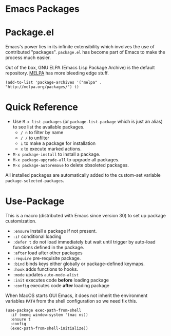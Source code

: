 Emacs Packages
====

# Package.el

Emacs's power lies in its infinite extensibility which involves the use of contributed "packages". `package.el` has become part of Emacs to make the process much easier.

Out of the box, GNU ELPA (Emacs Lisp Package Archive) is the default repository. [MELPA](https://melpa.org/#/getting-started) has more bleeding edge
stuff.

```emacs-lisp
(add-to-list 'package-archives '("melpa" . "http://melpa.org/packages/") t)
```

# Quick Reference

- Use `M-x list-packages` (or `package-list-package` which is just an alias) to see list the available packages.
  - `/ n` to filter by name
  - `/ /` to unfilter
  - `i` to make a package for installation
  - `x` to execute marked actions.
- `M-x package-install` to install a package.
- `M-x package-upgrade-all` to upgrade all packages.
- `M-x package-autoremove` to delete obsoleted packages.

All installed packages are automatically added to the custom-set variable `package-selected-packages`.

# Use-Package

This is a macro (distributed with Emacs since version 30) to set up package customization. 

- `:ensure` install a package if not present.
- `:if` conditional loading
- `:defer t` do not load immediately but wait until trigger by auto-load functions defined in the package.
- `:after` load after other packages
- `:require` pre-requisite package.
- `:bind` binds keys either globally or package-defined keymaps.
- `:hook` adds functions to hooks.
- `:mode` updates `auto-mode-alist`
- `:init` executes code **before** loading package
- `:config` executes code **after** loading package

When MacOS starts GUI Emacs, it does not inherit the environment variables `PATH` from the shell configuration so we need fix this.
```emacs-lisp
(use-package exec-path-from-shell
  :if (memq window-system '(mac ns))
  :ensure t
  :config
  (exec-path-from-shell-initialize))
```
